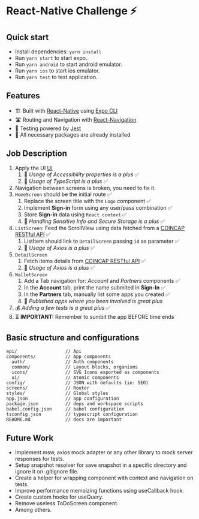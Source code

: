 # React-Native Challenge ⚡️

## Quick start

- Install dependencies: `yarn install`
- Run `yarn start` to start expo.
- Run `yarn android` to start android emulator.
- Run `yarn ios` to start ios emulator.
- Run `yarn test` to test application.

## Features

- 🏗 Built with [React-Native](https://reactnative.dev) using [Expo CLI](https://expo.io/)
- 🛣 Routing and Navigation with [React-Navigation](https://reactnavigation.org)
- 🧪 Testing powered by [Jest](https://jestjs.io)
- 🧰 All necessary packages are already installed

## Job Description

1. Apply the UI [UI](https://drive.google.com/file/d/1t-73j7ooJ7hMNB5YIy8x1lW4aG40vO5_/view)
   1. 💯 _Usage of Accessibility properties is a plus_ ✅
   1. 💯 _Usage of TypeScript is a plus_ ✅
2. Navigation between screens is broken, you need to fix it.
3. `HomeScreen` should be the initial route ✅
   1. Replace the screen title with the `Logo` component ✅
   1. Implement **Sign-in** form using any user/pass combination ✅
   1. Store **Sign-in** data using `React context` ✅
   1. 💯 _Handling Sensitive Info and Secure Storage is a plus_ ✅
4. `ListScreen`: Feed the ScrollView using data fetched from a [COINCAP RESTful API](https://docs.coincap.io/#89deffa0-ab03-4e0a-8d92-637a857d2c91) ✅
   1. ListItem should link to `DetailScreen` passing `id` as parameter ✅
   1. 💯 _Usage of Axios is a plus_ ✅
5. `DetailScreen`
   1. Fetch items details from [COINCAP RESTful API](https://docs.coincap.io/#f8869879-171f-4240-adfd-dd2947506adc) ✅
   1. 💯 _Usage of Axios is a plus_ ✅
6. `WalletScreen`
   1. Add a Tab navigation for: _Account_ and _Partners_ components ✅
   1. In the **Account** tab, print the name submited in **Sign-In** ✅
   1. In the **Partners** tab, manually list some apps you created ✅
   1. 💯 _Published apps where you been involved is great plus_
7. 💰 _Adding a few tests is a great plus_ ✅
8. ⏳ **IMPORTANT:** Remember to sumbit the app BEFORE time ends

## Basic structure and configurations

```
api/                  // Api
components/           // App components
  auth/               // Auth components
  common/             // Layout blocks, organisms
  icons/              // SVG Icons exported as components
  ui/                 // Atomic components
config/               // JSON with defaults (ie: SEO)
screens/              // Router
styles/               // Global styles
app.json              // app configuration
package.json          // deps and workspace scripts
babel.config.json     // babel configuration
tsconfig.json         // typescript configuration
README.md             // docs are important
```

## Future Work

- Implement msw, axios mock adapter or any other library to mock server responses for tests.
- Setup snapshot resolver for save snapshot in a specific directory and ignore it on .gitignore file.
- Create a helper for wrapping component with context and navigation on tests.
- Improve performance memoizing functions using useCallback hook.
- Create custom hooks for useQuery.
- Remove useless ToDoScreen component.
- Among others.
